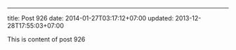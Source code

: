 ---
title: Post 926
date: 2014-01-27T03:17:12+07:00
updated: 2013-12-28T17:55:03+07:00

This is content of post 926